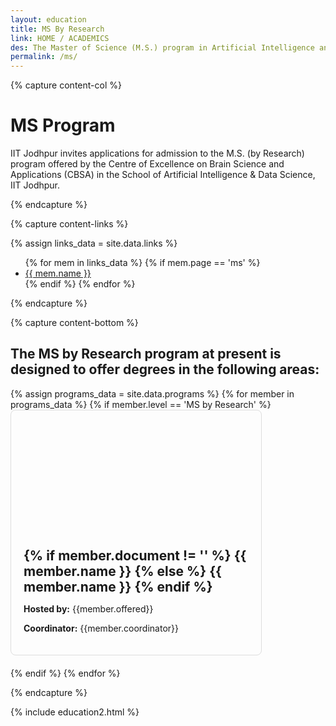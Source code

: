 ```yaml
---
layout: education
title: MS By Research
link: HOME / ACADEMICS
des: The Master of Science (M.S.) program in Artificial Intelligence and Data Science at the School of Artificial Intelligence and Data Science (AIDE) offers a comprehensive curriculum designed to equip students with the knowledge, skills, and practical experience needed to excel in the rapidly evolving fields of artificial intelligence (AI) and data science (DS).
permalink: /ms/
---
```


{% capture content-col %}

# MS Program
IIT Jodhpur invites applications for admission to the M.S. (by Research) program offered by the Centre of Excellence on Brain Science and Applications (CBSA) in the School of Artificial Intelligence & Data Science, IIT Jodhpur.</p>

{% endcapture %}

{% capture content-links %}

{% assign links_data = site.data.links %}
<ul class="side-news">
{% for mem in links_data %}
  {% if mem.page == 'ms' %}
    <li><a href="{{ mem.url }}" target="_blank" id="links">{{ mem.name }}</a></li>
  {% endif %}
{% endfor %}
</ul>

{% endcapture %}

{% capture content-bottom %}

## The MS by Research program at present is designed to offer degrees in the following areas:

<div class="msgrid-container">
{% assign programs_data = site.data.programs  %}
{% for member in programs_data %}
{% if member.level == 'MS by Research' %}
<div class="ms-card ms-grid" style="border: 1px solid #ddd; border-radius: 8px; overflow: hidden; max-width: 400px; margin-bottom: 20px;">
<div class="ms-card-image" style="background-image: url('{{member.background}}'); background-size: cover; background-position: center; height: 200px;"></div>
<div class="ms-card-content" style="padding: 20px;">
<h2 id="subheading" style="margin: 0;">
{% if member.document != '' %}
<a href="{{ member.document }}" target="_blank" style="border: 0; text-decoration: none;">{{ member.name }}
</a>
{% else %}
<a href="{{ member.url }}" target="_blank" style="border: 0; text-decoration: none;">{{ member.name }}
</a>
{% endif %}
</h2>
<p><strong>Hosted by:</strong> {{member.offered}}</p>
<p><strong>Coordinator:</strong> {{member.coordinator}}</p>
</div>
</div>
{% endif %}
{% endfor %}
</div>

{% endcapture %}

<style>
.background-about{
background-image: url("{{ site.baseurl }}/images/MSR.png");
}
</style>

{% include education2.html %}
